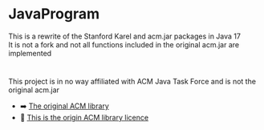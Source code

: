 <h1> JavaProgram </h1>
<p>
  This is a rewrite of the Stanford Karel and acm.jar packages in Java 17<br />
  It is not a fork and not all functions included in the original acm.jar are implemented
</p>
<h1></h1>
<p>
  This project is in no way affiliated with ACM Java Task Force and is not the original acm.jar<br />
  <ul>
  <li>➡️ <a href="https://cs.stanford.edu/people/eroberts/jtf/">The original ACM library</a></li>
  <li>🧾 <a href="https://cs.stanford.edu/people/eroberts/jtf/documents/License.pdf"> This is the origin ACM library licence </a></li>
  </ul>
</p>
